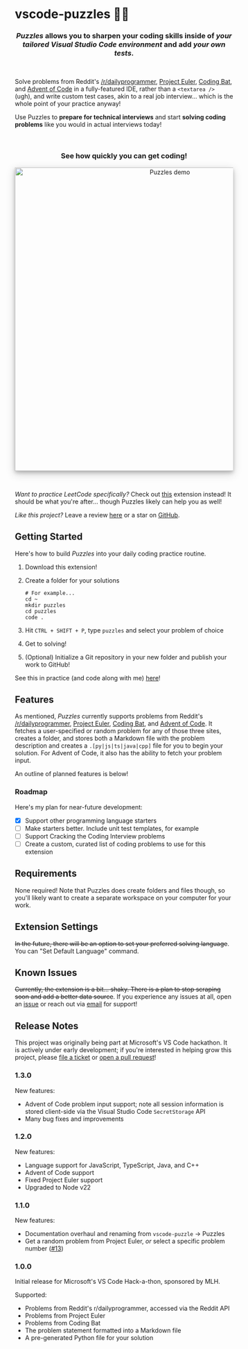 # vscode-puzzles 🧩🧠

<h3 style="text-align: center"><i>Puzzles</i> allows you to sharpen your coding skills inside of <i>your tailored Visual Studio Code environment</i> and add <i>your own tests</i>.</h3><br />

Solve problems from Reddit's [/r/dailyprogrammer](https://reddit.com/r/dailyprogrammer/), [Project Euler](https://projecteuler.net/), [Coding Bat](https://codingbat.com/java), and [Advent of Code](https://adventofcode.com) in a fully-featured IDE, rather than a ```<textarea />``` (ugh), and write custom test cases, akin to a real job interview... which is the whole point of your practice anyway!

Use Puzzles to **prepare for technical interviews** and start **solving coding problems** like you would in actual interviews today!

<br />
<h3 style="text-align: center">See how quickly you can get coding!</h3>
<p style="text-align: center">
    <img alt="Puzzles demo" src="https://github.com/michaelfromyeg/puzzles/blob/main/puzzles.gif?raw=true" width="700px" style="box-shadow: 0 4px 8px 0 rgba(0, 0, 0, 0.2), 0 6px 20px 0 rgba(0, 0, 0, 0.19);" />
</p>
<br />

_Want to practice LeetCode specifically?_ Check out [this](https://marketplace.visualstudio.com/items?itemName=LeetCode.vscode-leetcode) extension instead! It should be what you're after... though Puzzles likely can help you as well!

_Like this project?_ Leave a review [here](https://marketplace.visualstudio.com/items?itemName=michaelfromyeg.vscode-puzzle) or a star on [GitHub](https://github.com/michaelfromyeg/vscode-puzzle).

## Getting Started

Here's how to build _Puzzles_ into your daily coding practice routine.

1. Download this extension!
2. Create a folder for your solutions

    ```shellscript
    # For example...
    cd ~
    mkdir puzzles
    cd puzzles
    code .
    ```

3. Hit `CTRL + SHIFT + P`, type `puzzles` and select your problem of choice
4. Get to solving!
5. (Optional) Initialize a Git repository in your new folder and publish your work to GitHub!

See this in practice (and code along with me) [here](https://github.com/michaelfromyeg/puzzles)!

## Features

As mentioned, _Puzzles_ currently supports problems from Reddit's [/r/dailyprogrammer](https://reddit.com/r/dailyprogrammer/), [Project Euler](https://projecteuler.net/), [Coding Bat](https://codingbat.com/java), and [Advent of Code](https://adventofcode.com). It fetches a user-specified or random problem for any of those three sites, creates a folder, and stores both a Markdown file with the problem description and creates a `.[py|js|ts|java|cpp]` file for you to begin your solution. For Advent of Code, it also has the ability to fetch your problem input.

An outline of planned features is below!

### Roadmap

Here's my plan for near-future development:

- [x] Support other programming language starters
- [ ] Make starters better. Include unit test templates, for example
- [ ] Support Cracking the Coding Interview problems
- [ ] Create a custom, curated list of coding problems to use for this extension

## Requirements

None required! Note that Puzzles does create folders and files though, so you'll likely want to create a separate workspace on your computer for your work.

## Extension Settings

~~In the future, there will be an option to set your preferred solving language~~. You can "Set Default Language" command.

## Known Issues

~~Currently, the extension is a bit... shaky. There is a plan to stop scraping soon and add a better data source~~. If you experience any issues at all, open an [issue](https://github.com/michaelfromyeg/vscode-puzzle/issues) or reach out via [email](mailto:michaelfromyeg@gmail.com?subject=%5BPuzzles%5D) for support!

## Release Notes

This project was originally being part at Microsoft's VS Code hackathon. It is actively under early development; if you're interested in helping grow this project, please [file a ticket](https://github.com/michaelfromyeg/vscode-puzzle/issues) or [open a pull request](https://github.com/michaelfromyeg/vscode-puzzle/pulls)!

### 1.3.0

New features:

- Advent of Code problem input support; note all session information is stored client-side via the Visual Studio Code `SecretStorage` API
- Many bug fixes and improvements

### 1.2.0

New features:

- Language support for JavaScript, TypeScript, Java, and C++
- Advent of Code support
- Fixed Project Euler support
- Upgraded to Node v22

### 1.1.0

New features:

- Documentation overhaul and renaming from `vscode-puzzle` → Puzzles
- Get a random problem from Project Euler, _or_ select a specific problem number ([#13](https://github.com/michaelfromyeg/vscode-puzzle/issues/13))

### 1.0.0

Initial release for Microsoft's VS Code Hack-a-thon, sponsored by MLH.

Supported:

- Problems from Reddit's r/dailyprogrammer, accessed via the Reddit API
- Problems from Project Euler
- Problems from Coding Bat
- The problem statement formatted into a Markdown file
- A pre-generated Python file for your solution
